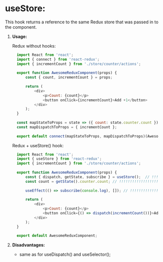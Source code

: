 # useStore:  

This hook returns a reference to the same Redux store that was passed in to the <Provider>
component.

1) **Usage:**

    Redux without hooks:
    ```js
      import React from 'react';
      import { connect } from 'react-redux';
      import { incrementCount } from './store/counter/actions';
      
      export function AwesomeReduxComponent(props) {
          const { count, incrementCount } = props;
      
          return (
              <div>
                  <p>Count: {count}</p>
                  <button onClick={incrementCount}>Add +1</button>
              </div>
          );
      }
      
      const mapStateToProps = state => ({ count: state.counter.count }); // !!!!!!!!!!!!!!!!!!!!!!!!
      const mapDispatchToProps = { incrementCount };
      
      export default connect(mapStateToProps, mapDispatchToProps)(AwesomeReduxComponent);
    ```
    
    Redux + useStore() hook:
    ```js
      import React from 'react';
      import { useStore } from 'react-redux';
      import { incrementCount } from './store/counter/actions';
      
      export function AwesomeReduxComponent(props) {
          const { dispatch, getState, subscribe } = useStore();  // !!!!!!!!!!!!!!!!!!!!!!
          const count = getState().counter.count; // !!!!!!!!!!!!!!!!!!!!!!!!
       
          useEffect(() => subscribe(console.log), []); // !!!!!!!!!!!!!!!!!!!!!!!!
        
          return (
              <div>
                  <p>Count: {count}</p>
                  <button onClick={() => dispatch(incrementCount())}>Add +1</button> // !!!!!!!!!!!!!!!!
              </div>
          );
      }
      
      export default AwesomeReduxComponent;
    ```

2) **Disadvantages:**  
    - same as for useDispatch() and useSelector();
